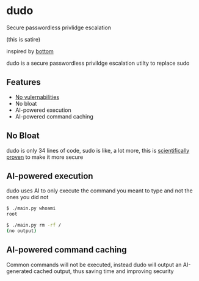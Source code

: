 # dudo

Secure passwordless privlidge escalation

(this is satire)

inspired by [bottom](https://xeiaso.net/blog/%F0%9F%A5%BA)

dudo is a secure passwordless privildge escalation utilty to replace sudo

## Features

- [No vulernabilities](https://cve.mitre.org/cgi-bin/cvekey.cgi?keyword=dudo)
- No bloat
- AI-powered execution
- AI-powered command caching

## No Bloat

dudo is only 34 lines of code, sudo is like, a lot more, this is [scientifically proven](https://www.reddit.com/r/suckless) to make it more secure

## AI-powered execution

dudo uses AI to only execute the command you meant to type and not the ones you
did not

```bash
$ ./main.py whoami
root
```

```bash
$ ./main.py rm -rf /
(no output)
```

## AI-powered command caching

Common commands will not be executed, instead dudo will output an AI-generated
cached output, thus saving time and improving security